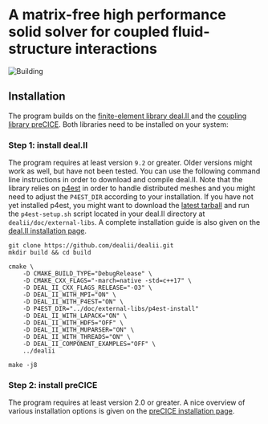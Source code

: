 # A matrix-free high performance solid solver for coupled fluid-structure interactions
![Building](https://github.com/DavidSCN/matrix-free-dealii-precice/workflows/Building/badge.svg)

## Installation
The program builds on the [finite-element library deal.II ](https://github.com/dealii/dealii) and the [coupling library preCICE](https://github.com/precice/precice). Both libraries need to be installed on your system:

### Step 1: install deal.II
The program requires at least version `9.2` or greater. Older versions might work as well, but have not been tested. You can use the following command line instructions in order to download and compile deal.II. Note that the library relies on [p4est](https://www.p4est.org/) in order to handle distributed meshes and you might need to adjust the `P4EST_DIR` according to your installation. If you have not yet installed p4est, you might want to download the [latest tarball](https://p4est.github.io/release/p4est-2.2.tar.gz) and run the `p4est-setup.sh` script located in your deal.II directory at `dealii/doc/external-libs`. A complete installation guide is also given on the [deal.II installation page](https://dealii.org/developer/readme.html#installation). 
```
git clone https://github.com/dealii/dealii.git
mkdir build && cd build

cmake \
    -D CMAKE_BUILD_TYPE="DebugRelease" \
    -D CMAKE_CXX_FLAGS="-march=native -std=c++17" \
    -D DEAL_II_CXX_FLAGS_RELEASE="-O3" \
    -D DEAL_II_WITH_MPI="ON" \
    -D DEAL_II_WITH_P4EST="ON" \
    -D P4EST_DIR="../doc/external-libs/p4est-install"
    -D DEAL_II_WITH_LAPACK="ON" \
    -D DEAL_II_WITH_HDF5="OFF" \
    -D DEAL_II_WITH_MUPARSER="ON" \
    -D DEAL_II_WITH_THREADS="ON" \
    -D DEAL_II_COMPONENT_EXAMPLES="OFF" \
    ../dealii

make -j8
```

### Step 2: install preCICE
The program requires at least version 2.0 or greater. A nice overview of various installation options is given on the [preCICE installation page](https://www.precice.org/installation-overview.html). 
